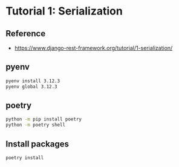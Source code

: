 # Tutorial 1: Serialization

## Reference

- https://www.django-rest-framework.org/tutorial/1-serialization/

## pyenv

```sh
pyenv install 3.12.3
pyenv global 3.12.3
```

## poetry

```sh
python -m pip install poetry
python -m poetry shell
```

## Install packages

```sh
poetry install
```